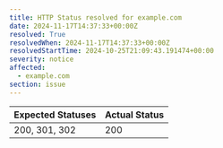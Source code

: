 ```yaml
---
title: HTTP Status resolved for example.com
date: 2024-11-17T14:37:33+00:00Z
resolved: True
resolvedWhen: 2024-11-17T14:37:33+00:00Z
resolvedStartTime: 2024-10-25T21:09:43.191474+00:00
severity: notice
affected:
  - example.com
section: issue
---
```


| Expected Statuses | Actual Status  |
|-------------------|----------------|
| 200, 301, 302 | 200 |
